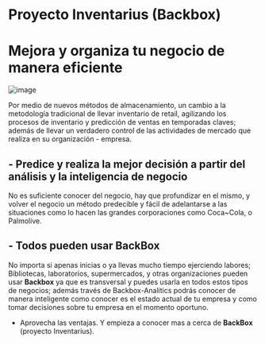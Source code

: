 # Proyecto Inventarius (Backbox)
# Mejora y organiza tu **negocio** de manera eficiente

![image](http://oi67.tinypic.com/2j3o5fr.jpg)

Por medio de nuevos métodos de almacenamiento, un cambio a la metodología tradicional de llevar inventario de retail, agilizando los procesos de inventario y predicción de ventas en temporadas claves; además de llevar un verdadero control de las actividades de mercado que realiza en su organización - empresa.


## - Predice y realiza la mejor decisión a partir del análisis y la inteligencia de negocio

No es suficiente conocer del negocio, hay que profundizar en el mismo, y volver el negocio un método predecible y fácil de adelantarse a las situaciones como lo hacen las grandes corporaciones como Coca~Cola, o Palmolive. 


## - Todos pueden usar BackBox

No importa si apenas inicias o ya llevas mucho tiempo ejerciendo labores; Bibliotecas, laboratorios, supermercados, y otras organizaciones pueden usar **Backbox** ya que es transversal y puedes usarla en todos estos tipos de negocios;  además través de Backbox-Analitics podrás conocer de manera inteligente como conocer es el estado actual de tu empresa y como tomar decisiones sobre tu empresa en el momento oportuno.

* Aprovecha las ventajas. Y empieza a conocer mas a cerca de **BackBox** (proyecto Inventarius).
